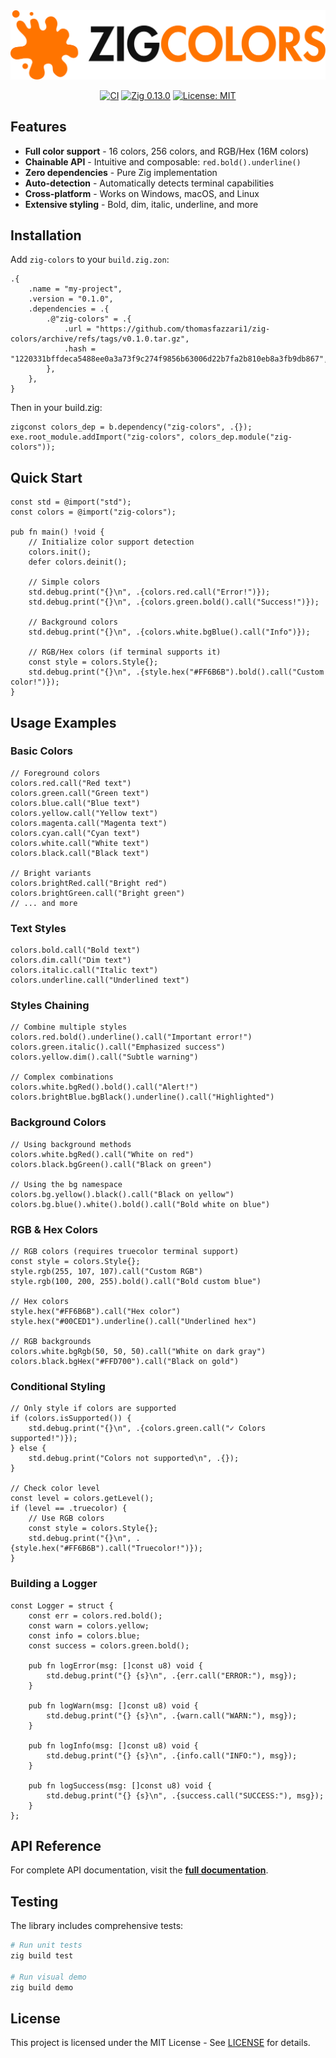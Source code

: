 <div align="center">
  <picture>
    <source media="(prefers-color-scheme: dark)" srcset=".github/assets/zig-colors-dark.svg">
    <source media="(prefers-color-scheme: light)" srcset=".github/assets/zig-colors-light.svg">
    <img alt="zig-colors" src=".github/assets/zig-colors-light.svg" width="600">
  </picture>

[![CI](https://github.com/thomasfazzari1/zig-colors/workflows/CI/badge.svg)](https://github.com/thomasfazzari1/zig-colors/actions)
[![Zig 0.13.0](https://img.shields.io/badge/zig-0.13.0-orange.svg)](https://ziglang.org)
[![License: MIT](https://img.shields.io/badge/License-MIT-yellow.svg)](https://opensource.org/licenses/MIT)

</div>

## Features

- **Full color support** - 16 colors, 256 colors, and RGB/Hex (16M colors)
- **Chainable API** - Intuitive and composable: `red.bold().underline()`
- **Zero dependencies** - Pure Zig implementation
- **Auto-detection** - Automatically detects terminal capabilities
- **Cross-platform** - Works on Windows, macOS, and Linux
- **Extensive styling** - Bold, dim, italic, underline, and more

## Installation

Add `zig-colors` to your `build.zig.zon`:

```zig
.{
    .name = "my-project",
    .version = "0.1.0",
    .dependencies = .{
        .@"zig-colors" = .{
            .url = "https://github.com/thomasfazzari1/zig-colors/archive/refs/tags/v0.1.0.tar.gz",
            .hash = "1220331bffdeca5488ee0a3a73f9c274f9856b63006d22b7fa2b810eb8a3fb9db867",
        },
    },
}
```

Then in your build.zig:

```zig
zigconst colors_dep = b.dependency("zig-colors", .{});
exe.root_module.addImport("zig-colors", colors_dep.module("zig-colors"));
```

## Quick Start

```zig
const std = @import("std");
const colors = @import("zig-colors");

pub fn main() !void {
    // Initialize color support detection
    colors.init();
    defer colors.deinit();

    // Simple colors
    std.debug.print("{}\n", .{colors.red.call("Error!")});
    std.debug.print("{}\n", .{colors.green.bold().call("Success!")});

    // Background colors
    std.debug.print("{}\n", .{colors.white.bgBlue().call("Info")});

    // RGB/Hex colors (if terminal supports it)
    const style = colors.Style{};
    std.debug.print("{}\n", .{style.hex("#FF6B6B").bold().call("Custom color!")});
}
```

## Usage Examples

### Basic Colors

```zig
// Foreground colors
colors.red.call("Red text")
colors.green.call("Green text")
colors.blue.call("Blue text")
colors.yellow.call("Yellow text")
colors.magenta.call("Magenta text")
colors.cyan.call("Cyan text")
colors.white.call("White text")
colors.black.call("Black text")

// Bright variants
colors.brightRed.call("Bright red")
colors.brightGreen.call("Bright green")
// ... and more
```

### Text Styles

```zig
colors.bold.call("Bold text")
colors.dim.call("Dim text")
colors.italic.call("Italic text")
colors.underline.call("Underlined text")
```

### Styles Chaining

```zig
// Combine multiple styles
colors.red.bold().underline().call("Important error!")
colors.green.italic().call("Emphasized success")
colors.yellow.dim().call("Subtle warning")

// Complex combinations
colors.white.bgRed().bold().call("Alert!")
colors.brightBlue.bgBlack().underline().call("Highlighted")
```

### Background Colors

```zig
// Using background methods
colors.white.bgRed().call("White on red")
colors.black.bgGreen().call("Black on green")

// Using the bg namespace
colors.bg.yellow().black().call("Black on yellow")
colors.bg.blue().white().bold().call("Bold white on blue")
```

### RGB & Hex Colors

```zig
// RGB colors (requires truecolor terminal support)
const style = colors.Style{};
style.rgb(255, 107, 107).call("Custom RGB")
style.rgb(100, 200, 255).bold().call("Bold custom blue")

// Hex colors
style.hex("#FF6B6B").call("Hex color")
style.hex("#00CED1").underline().call("Underlined hex")

// RGB backgrounds
colors.white.bgRgb(50, 50, 50).call("White on dark gray")
colors.black.bgHex("#FFD700").call("Black on gold")
```

### Conditional Styling

```zig
// Only style if colors are supported
if (colors.isSupported()) {
    std.debug.print("{}\n", .{colors.green.call("✓ Colors supported!")});
} else {
    std.debug.print("Colors not supported\n", .{});
}

// Check color level
const level = colors.getLevel();
if (level == .truecolor) {
    // Use RGB colors
    const style = colors.Style{};
    std.debug.print("{}\n", .{style.hex("#FF6B6B").call("Truecolor!")});
}
```

### Building a Logger

```zig
const Logger = struct {
    const err = colors.red.bold();
    const warn = colors.yellow;
    const info = colors.blue;
    const success = colors.green.bold();

    pub fn logError(msg: []const u8) void {
        std.debug.print("{} {s}\n", .{err.call("ERROR:"), msg});
    }

    pub fn logWarn(msg: []const u8) void {
        std.debug.print("{} {s}\n", .{warn.call("WARN:"), msg});
    }

    pub fn logInfo(msg: []const u8) void {
        std.debug.print("{} {s}\n", .{info.call("INFO:"), msg});
    }

    pub fn logSuccess(msg: []const u8) void {
        std.debug.print("{} {s}\n", .{success.call("SUCCESS:"), msg});
    }
};
```

## API Reference

For complete API documentation, visit the **[full documentation](https://thomasfazzari1.github.io/zig-colors-docs/)**.

## Testing

The library includes comprehensive tests:

```bash
# Run unit tests
zig build test

# Run visual demo
zig build demo
```

## License

This project is licensed under the MIT License - See [LICENSE](LICENSE) for details.
